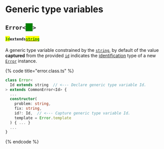 # Generic type variables

## `Error<`<mark style="color:green;background-color:green;">`Id`</mark>`>` <a href="#wrap-opening" id="wrap-opening"></a>

#### <mark style="color:green;">`Id`</mark>`extends`[<mark style="color:green;">`string`</mark>](https://www.typescriptlang.org/docs/handbook/basic-types.html#string)

​A generic type variable constrained by the [`string`](https://developer.mozilla.org/en-US/docs/Web/JavaScript/Reference/Global\_Objects/String), by default of the value **captured** from the provided [`id`](constructor.md#id-id) indicates the [identification](../getting-started/basic-concepts.md#identification) type of a new [`Error`](broken-reference) instance.

{% code title="error.class.ts" %}
```typescript
class Error<
  Id extends string  // <--- Declare generic type variable Id.
> extends CommonError<Id> {
  ...
  constructor(
    problem: string,
    fix: string,
    id?: Id,  // <--- Capture generic type variable Id.
    template = Error.template
  ) { ... }
  ...
}
```
{% endcode %}
